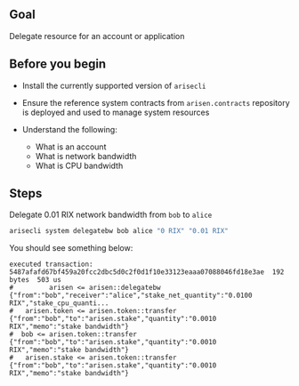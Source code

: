 ## Goal

Delegate resource for an account or application

## Before you begin

* Install the currently supported version of `arisecli`

* Ensure the reference system contracts from `arisen.contracts` repository is deployed and used to manage system resources

* Understand the following:
  * What is an account
  * What is network bandwidth
  * What is CPU bandwidth



## Steps

Delegate 0.01 RIX network bandwidth from `bob` to `alice`

```sh
arisecli system delegatebw bob alice "0 RIX" "0.01 RIX"
```

You should see something below:

```console
executed transaction: 5487afafd67bf459a20fcc2dbc5d0c2f0d1f10e33123eaaa07088046fd18e3ae  192 bytes  503 us
#         arisen <= arisen::delegatebw            {"from":"bob","receiver":"alice","stake_net_quantity":"0.0100 RIX","stake_cpu_quanti...
#   arisen.token <= arisen.token::transfer        {"from":"bob","to":"arisen.stake","quantity":"0.0010 RIX","memo":"stake bandwidth"}
#  bob <= arisen.token::transfer        {"from":"bob","to":"arisen.stake","quantity":"0.0010 RIX","memo":"stake bandwidth"}
#   arisen.stake <= arisen.token::transfer        {"from":"bob","to":"arisen.stake","quantity":"0.0010 RIX","memo":"stake bandwidth"}
```
